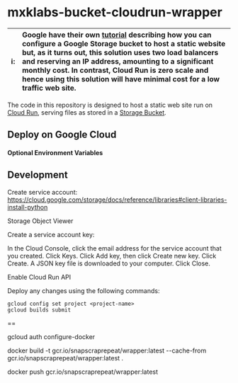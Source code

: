 # mxklabs-bucket-cloudrun-wrapper

ℹ️: | Google have their own [tutorial](https://cloud.google.com/storage/docs/hosting-static-website) describing how you can configure a Google Storage bucket to host a static website but, as it turns out, this solution uses two load balancers and reserving an IP address, amounting to a significant monthly cost. In contrast, Cloud Run is zero scale and hence using this solution will have minimal cost for a low traffic web site.
:---: | :---

The code in this repository is designed to host a static web site run on [Cloud Run](https://cloud.google.com/compute/cloud-run), serving files as stored in a [Storage Bucket](https://cloud.google.com/storage/).

## Deploy on Google Cloud

#### 

#### Optional Environment Variables



## Development

Create service account: https://cloud.google.com/storage/docs/reference/libraries#client-libraries-install-python

Storage Object Viewer

Create a service account key:

In the Cloud Console, click the email address for the service account that you created.
Click Keys.
Click Add key, then click Create new key.
Click Create. A JSON key file is downloaded to your computer.
Click Close.

Enable Cloud Run API

Deploy any changes using the following commands:
```
gcloud config set project <project-name>
gcloud builds submit
```

==

gcloud auth configure-docker

docker build -t gcr.io/snapscraprepeat/wrapper:latest --cache-from gcr.io/snapscraprepeat/wrapper:latest .

docker push gcr.io/snapscraprepeat/wrapper:latest

